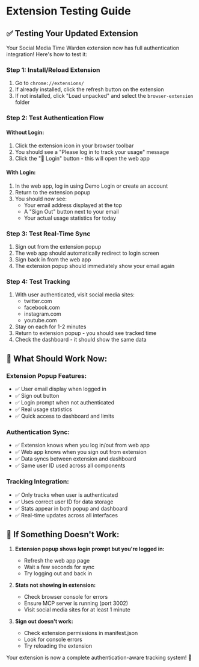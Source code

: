 # Extension Testing Guide

## ✅ Testing Your Updated Extension

Your Social Media Time Warden extension now has full authentication integration! Here's how to test it:

### Step 1: Install/Reload Extension
1. Go to `chrome://extensions/`
2. If already installed, click the refresh button on the extension
3. If not installed, click "Load unpacked" and select the `browser-extension` folder

### Step 2: Test Authentication Flow

#### Without Login:
1. Click the extension icon in your browser toolbar
2. You should see a "Please log in to track your usage" message
3. Click the "🔑 Login" button - this will open the web app

#### With Login:
1. In the web app, log in using Demo Login or create an account
2. Return to the extension popup
3. You should now see:
   - Your email address displayed at the top
   - A "Sign Out" button next to your email
   - Your actual usage statistics for today

### Step 3: Test Real-Time Sync
1. Sign out from the extension popup
2. The web app should automatically redirect to login screen
3. Sign back in from the web app
4. The extension popup should immediately show your email again

### Step 4: Test Tracking
1. With user authenticated, visit social media sites:
   - twitter.com
   - facebook.com
   - instagram.com
   - youtube.com
2. Stay on each for 1-2 minutes
3. Return to extension popup - you should see tracked time
4. Check the dashboard - it should show the same data

## 🎯 What Should Work Now:

### Extension Popup Features:
- ✅ User email display when logged in
- ✅ Sign out button
- ✅ Login prompt when not authenticated
- ✅ Real usage statistics
- ✅ Quick access to dashboard and limits

### Authentication Sync:
- ✅ Extension knows when you log in/out from web app
- ✅ Web app knows when you sign out from extension
- ✅ Data syncs between extension and dashboard
- ✅ Same user ID used across all components

### Tracking Integration:
- ✅ Only tracks when user is authenticated
- ✅ Uses correct user ID for data storage
- ✅ Stats appear in both popup and dashboard
- ✅ Real-time updates across all interfaces

## 🐛 If Something Doesn't Work:

1. **Extension popup shows login prompt but you're logged in:**
   - Refresh the web app page
   - Wait a few seconds for sync
   - Try logging out and back in

2. **Stats not showing in extension:**
   - Check browser console for errors
   - Ensure MCP server is running (port 3002)
   - Visit social media sites for at least 1 minute

3. **Sign out doesn't work:**
   - Check extension permissions in manifest.json
   - Look for console errors
   - Try reloading the extension

Your extension is now a complete authentication-aware tracking system! 🎉
